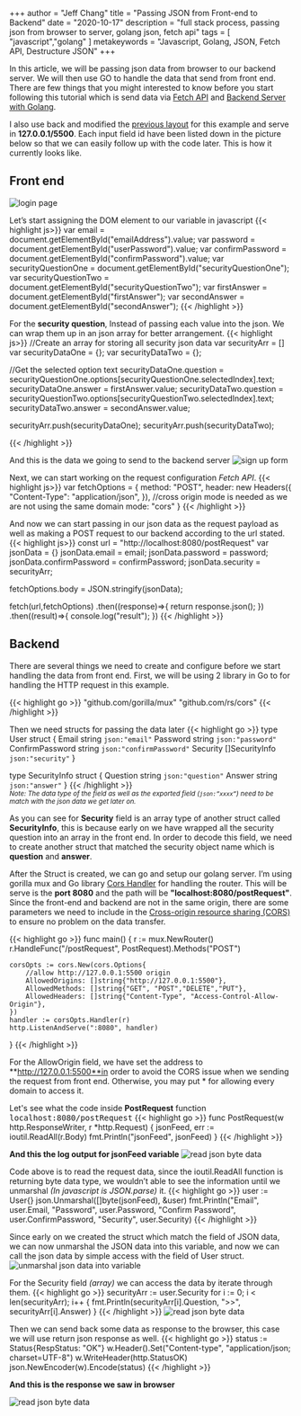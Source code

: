 +++
author = "Jeff Chang"
title = "Passing JSON from Front-end to Backend"
date = "2020-10-17"
description = "full stack process, passing json from browser to server, golang json, fetch api"
tags = [
    "javascript","golang"
]
metakeywords = "Javascript, Golang, JSON, Fetch API, Destructure JSON"
+++

In this article, we will be passing json data from browser to our backend server. We will then use GO to handle the data that send from front end. There are few things that you might interested to know before you start following this tutorial which is send data via [Fetch API](/post/xhr-fetch/) and [Backend Server with Golang](/post/setup-go-server/).

I also use back and modified the [previous layout](/post/password-detector/) for this example and serve in **127.0.0.1/5500**. Each input field id have been listed down in the picture below so that we can easily follow up with the code later. This is how it currently looks like.

## Front end
![login page](/images/json_1.JPG)

Let’s start assigning the DOM element to our variable in javascript
{{< highlight js>}}
var email = document.getElementById("emailAddress").value;
var password = document.getElementById("userPassword").value;
var confirmPassword = document.getElementById("confirmPassword").value;
var securityQuestionOne = document.getElementById("securityQuestionOne");
var securityQuestionTwo = document.getElementById("securityQuestionTwo");
var firstAnswer = document.getElementById("firstAnswer");
var secondAnswer = document.getElementById("secondAnswer");
{{< /highlight >}}

For the **security question**, Instead of passing each value into the json. We can wrap them up in an json array for better arrangement. 
{{< highlight js>}}
//Create an array for storing all security json data
var securityArr = []
var securityDataOne = {};
var securityDataTwo = {};

//Get the selected option text
securityDataOne.question = securityQuestionOne.options[securityQuestionOne.selectedIndex].text;
securityDataOne.answer = firstAnswer.value;
securityDataTwo.question = securityQuestionTwo.options[securityQuestionTwo.selectedIndex].text;
securityDataTwo.answer = secondAnswer.value;

securityArr.push(securityDataOne);
securityArr.push(securityDataTwo);

{{< /highlight >}}

And this is the data we going to send to the backend server
![sign up form](/images/json_2.JPG)


Next, we can start working on the request configuration *Fetch API*.
{{< highlight js>}}
var fetchOptions = {
    method: "POST",
    header: new Headers({
        "Content-Type": "application/json",
    }),
    //cross origin mode is needed as we are not using the same domain
    mode: "cors"
}
{{< /highlight >}}

And now we can start passing in our json data as the request payload as well as making a POST request to our backend according to the url stated.
{{< highlight js>}}
const url = "http://localhost:8080/postRequest"
var jsonData = {}
jsonData.email = email;
jsonData.password = password;
jsonData.confirmPassword = confirmPassword;
jsonData.security = securityArr;

fetchOptions.body = JSON.stringify(jsonData);

fetch(url,fetchOptions)
.then((response)=>{
    return response.json();
})
.then((result)=>{
    console.log("result");
})
{{< /highlight >}}

## Backend
There are several things we need to create and configure before we start handling the data from front end. First, we will be using 2 library in Go to for handling the HTTP request in this example.

{{< highlight go >}}
"github.com/gorilla/mux"
"github.com/rs/cors"
{{< /highlight >}}

Then we need structs for passing the data later
{{< highlight go >}}
type User struct {
    Email           string         `json:"email"`
    Password        string         `json:"password"`
    ConfirmPassword string         `json:"confirmPassword"`
    Security        []SecurityInfo `json:"security"`
}

type SecurityInfo struct {
    Question string `json:"question"`
    Answer   string `json:"answer"`
}
{{< /highlight >}}
<small style="display:block"><em>Note: The data type of the field as well as the exported field (`json:”xxxx”`) need to be match with the json data we get later on.</em></small>

As you can see for **Security** field is an array type of another struct called **SecurityInfo**, this is because early on we have wrapped all the security question into an array in the front end. In order to decode this field, we need to create another struct that matched the security object name which is **question** and **answer**. 

After the Struct is created, we can go and setup our golang server. I’m using gorilla mux and Go library [Cors Handler](https://github.com/rs/cors) for handling the router. This will be serve is the **port 8080** and the path will be **"localhost:8080/postRequest"**. Since the front-end and backend are not in the same origin, there are some parameters we need to include in the [Cross-origin resource sharing (CORS)](https://developer.mozilla.org/en-US/docs/Web/HTTP/CORS) to ensure no problem on the data transfer.

{{< highlight go >}}
func main() {
    r := mux.NewRouter()
    r.HandleFunc("/postRequest", PostRequest).Methods("POST")

    corsOpts := cors.New(cors.Options{
        //allow http://127.0.0.1:5500 origin
        AllowedOrigins: []string{"http://127.0.0.1:5500"},              
        AllowedMethods: []string{"GET", "POST","DELETE","PUT"},
        AllowedHeaders: []string{"Content-Type", "Access-Control-Allow-Origin"},
    })
    handler := corsOpts.Handler(r)
    http.ListenAndServe(":8080", handler)
}
{{< /highlight >}}

For the AllowOrigin field, we have set the address to **http://127.0.0.1:5500**in order to avoid the CORS issue when we sending the request from front end. Otherwise, you may put * for allowing every domain to access it.

Let's see what the code inside **PostRequest** function <kbd>localhost:8080/postRequest</kbd>
{{< highlight go >}}
func PostRequest(w http.ResponseWriter, r *http.Request) {
    jsonFeed, err := ioutil.ReadAll(r.Body)
    fmt.Println("jsonFeed", jsonFeed)
}
{{< /highlight >}}

**And this the log output for jsonFeed variable**
![read json byte data](/images/json_3.JPG)

Code above is to read the request data, since the ioutil.ReadAll function is returning byte data type, we wouldn’t able to see the information until we unmarshal *(In javascript is JSON.parse)* it.
{{< highlight go >}}
user := User{}
json.Unmarshal([]byte(jsonFeed), &user)
fmt.Println("Email", user.Email, "Password", user.Password, "Confirm Password", user.ConfirmPassword, "Security", user.Security)
{{< /highlight >}}

Since early on we created the struct which match the field of JSON data, we can now unmarshal the JSON data into this variable, and now we can call the json data by simple access with the field of User struct.
![unmarshal json data into variable](/images/json_4.JPG)

For the Security field *(array)* we can access the data by iterate through them. 
{{< highlight go >}}
securityArr := user.Security
for i := 0; i < len(securityArr); i++ {
    fmt.Println(securityArr[i].Question, ">>", securityArr[i].Answer)
}
{{< /highlight >}}
![read json byte data](/images/json_5.JPG)

Then we can send back some data as response to the browser, this case we will use return json response as well. 
{{< highlight go >}}
status := Status{RespStatus: "OK"}
w.Header().Set("Content-type", "application/json; charset=UTF-8")
w.WriteHeader(http.StatusOK)
json.NewEncoder(w).Encode(status)
{{< /highlight >}}

**And this is the response we saw in browser**

![read json byte data](/images/json_6.JPG)